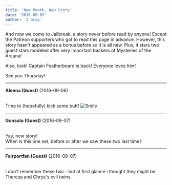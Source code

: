 ```yaml
---
title: 'New Month, New Story'
date: '2016-09-05'
author: 'J Gray'
---
```


<p>And now we come to Jailbreak, a story never before read by anyone! Except the Patreon supporters who got to read this page in advance. However, this story hasn't appeared as a bonus before so it is all new. Plus, it stars two guest stars modeled after very important backers of Mysteries of the Arcana!</p><p>Also, look! Captain Featherbeard is back! Everyone loves him! </p><p>See you Thursday!</p>

---
**Aleena (Guest)** (2016-09-06)

<br> Time to (hopefully) kick some butt! <img src="/smilies/smile.gif" alt="Smile" border="0">

---
**Gunsolo (Guest)** (2016-09-07)

<br> Yay, new story!<br>When is this one set, before or after we saw these two last time?<br>

---
**Fairportfan (Guest)** (2016-09-07)

<br> I don't remember these two - but at first glance i thought they might be Theresa and Chrys's evil twins.

